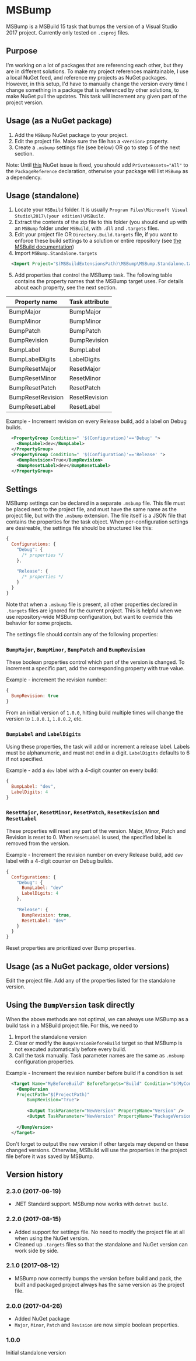 # MSBump
MSBump is a MSBuild 15 task that bumps the version of a Visual Studio 2017 project.
Currently only tested on `.csproj` files.

## Purpose

I'm working on a lot of packages that are referencing each other, but they are in different solutions.
To make my project references maintainable, I use a local NuGet feed, and reference my projects as NuGet packages.
However, in this setup, I'd have to manually change the version every time I change something in a package
that is referenced by other solutions, to make NuGet pull the updates. This task will increment any given
part of the project version.

## Usage (as a NuGet package)

1. Add the `MSBump` NuGet package to your project.
2. Edit the project file. Make sure the file has a `<Version>` property.
3. Create a `.msbump` settings file (see below) OR go to step 5 of the next section.

Note: Until [this](https://github.com/NuGet/Home/issues/4125) NuGet issue is fixed, you should add `PrivateAssets="All"` to the `PackageReference` declaration,
otherwise your package will list `MSBump` as a dependency.

## Usage (standalone)

1. Locate your `MSBuild` folder. It is usually `Program Files\Microsoft Visual Studio\2017\(your edition)\MSBuild`.
2. Extract the contents of the zip file to this folder (you should end up with an `MSBump` folder under `MSBuild`, with `.dll` and `.targets` files.
3. Edit your project file OR `Directory.Build.targets` file, if you want to enforce these build settings to a solution or entire repository (see [the MSBuild documentation](https://docs.microsoft.com/en-us/visualstudio/msbuild/what-s-new-in-msbuild-15-0))
4. Import `MSBump.Standalone.targets`

```xml
  <Import Project="$(MSBuildExtensionsPath)\MSBump\MSBump.Standalone.targets" />
```

5. Add properties that control the MSBump task. The following table contains the property names that the MSBump target uses. 
For details about each property, see the next section.

|Property name|Task attribute|
|-------------|--------------------------------|
|BumpMajor|BumpMajor|
|BumpMinor|BumpMinor|
|BumpPatch|BumpPatch|
|BumpRevision|BumpRevision|
|BumpLabel|BumpLabel|
|BumpLabelDigits|LabelDigits|
|BumpResetMajor|ResetMajor|
|BumpResetMinor|ResetMinor|
|BumpResetPatch|ResetPatch|
|BumpResetRevision|ResetRevision|
|BumpResetLabel|ResetLabel|

Example - Increment revision on every Release build, add a label on Debug builds.
```xml
  <PropertyGroup Condition=" '$(Configuration)'=='Debug' ">
    <BumpLabel>dev</BumpLabel>
  </PropertyGroup>
  <PropertyGroup Condition=" '$(Configuration)'=='Release' ">
    <BumpRevision>True</BumpRevision>
    <BumpResetLabel>dev</BumpResetLabel>
  </PropertyGroup>
```

## Settings

MSBump settings can be declared in a separate `.msbump` file.
This file must be placed next to the project file, and must have the same name as the project file, but with the `.msbump` extension.
The file itself is a JSON file that contains the properties for the task object. 
When per-configuration settings are desireable, the settings file should be structured like this:
```js
{
  Configurations: {
    "Debug": {
      /* properties */
    },
    
    "Release": {
      /* properties */
    }
  }
}
```

Note that when a `.msbump` file is present, all other properties declared in `.targets` files are ignored for the current project. This is helpful when we use repository-wide MSBump configuration, but want to override this behavior for some projects. 

The settings file should contain any of the following properties:

### `BumpMajor`, `BumpMinor`, `BumpPatch` and `BumpRevision`
These boolean properties control which part of the version is changed. 
To increment a specific part, add the corresponding property with true value.

Example - increment the revision number:
```js
{
  BumpRevision: true
}    
```
From an initial version of `1.0.0`, hitting build multiple times will change the version to `1.0.0.1`, `1.0.0.2`, etc.

### `BumpLabel` and `LabelDigits`
Using these properties, the task will add or increment a release label. Labels must be alphanumeric, and must not end in a digit. `LabelDigits` defaults to 6 if not specified.

Example - add a `dev` label with a 4-digit counter on every build:
```js
{
  BumpLabel: "dev",
  LabelDigits: 4
}
```

### `ResetMajor`, `ResetMinor`, `ResetPatch`, `ResetRevision` and `ResetLabel`

These properties will reset any part of the version. Major, Minor, Patch and Revision is reset to 0. When `ResetLabel` is used, the specified label is removed from the version.

Example - Increment the revision number on every Release build, add `dev` label with a 4-digit counter on Debug builds.
```js
{
  Configurations: {
    "Debug": {
      BumpLabel: "dev"
      LabelDigits: 4
    },
    
    "Release": {
      BumpRevision: true,
      ResetLabel: "dev"
    }
  }
}
```

Reset properties are prioritized over Bump properties.

## Usage (as a NuGet package, older versions)

Edit the project file. Add any of the properties listed for the standalone version.

## Using the `BumpVersion` task directly

When the above methods are not optimal, we can always use MSBump as a build task in a MSBuild project file. 
For this, we need to
1. Import the standalone version
2. Clear or modify the `BumpVersionBeforeBuild` target so that MSBump is not executed automatically before every build.
3. Call the task manually. Task parameter names are the same as `.msbump` configuration properties. 

Example - Increment the revision number before build if a condition is set

```xml
  <Target Name="MyBeforeBuild" BeforeTargets="Build" Condition="$(MyCondition) == 'OK' ">
    <BumpVersion
    ProjectPath="$(ProjectPath)" 
        BumpRevision="True">
        
        <Output TaskParameter="NewVersion" PropertyName="Version" />
        <Output TaskParameter="NewVersion" PropertyName="PackageVersion" />
        
    </BumpVersion>
  </Target>
```

Don't forget to output the new version if other targets may depend on these changed versions.
Otherwise, MSBuild will use the properties in the project file before it was saved by MSBump.


## Version history

### 2.3.0 (2017-08-19)

* .NET Standard support. MSBump now works with `dotnet build`.

### 2.2.0 (2017-08-15)

* Added support for settings file. No need to modify the project file at all when using the NuGet version.
* Cleaned up `.targets` files so that the standalone and NuGet version can work side by side.


### 2.1.0 (2017-08-12)

* MSBump now correctly bumps the version before build and pack, the built and packaged project always has the same version as the project file.

### 2.0.0 (2017-04-26)

* Added NuGet package
* `Major`, `Minor`, `Patch` and `Revision` are now simple boolean properties.

### 1.0.0
Initial standalone version